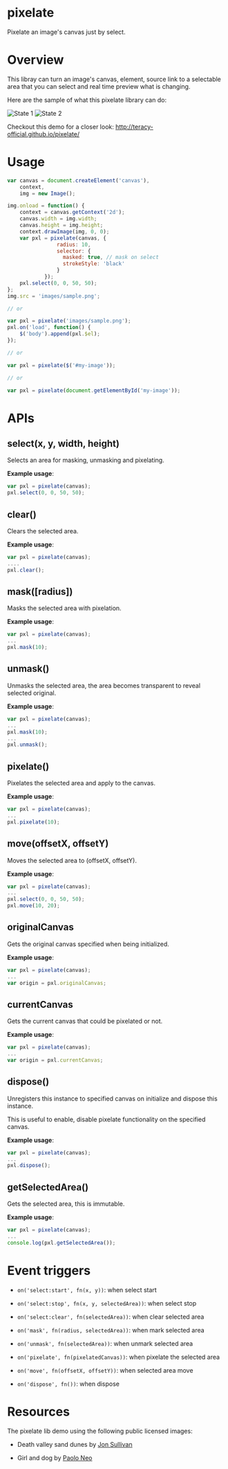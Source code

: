 pixelate
========

Pixelate an image's canvas just by select.

Overview
========

This libray can turn an image's canvas, element, source link to a selectable area that you can select and real time
preview what is changing.

Here are the sample of what this pixelate library can do:

![State 1](https://raw.githubusercontent.com/teracy-official/pixelate/develop/app/assets/state-1.png)
![State 2](https://raw.githubusercontent.com/teracy-official/pixelate/develop/app/assets/state-2.png)


Checkout this demo for a closer look: http://teracy-official.github.io/pixelate/

Usage
=====

```js
var canvas = document.createElement('canvas'),
    context,
    img = new Image();

img.onload = function() {
    context = canvas.getContext('2d');
    canvas.width = img.width;
    canvas.height = img.height;
    context.drawImage(img, 0, 0);
    var pxl = pixelate(canvas, {
                radius: 10,
                selector: {
                  masked: true, // mask on select
                  strokeStyle: 'black'
                }
            });
    pxl.select(0, 0, 50, 50);
};
img.src = 'images/sample.png';

// or

var pxl = pixelate('images/sample.png');
pxl.on('load', function() {
    $('body').append(pxl.$el);
});

// or

var pxl = pixelate($('#my-image'));

// or

var pxl = pixelate(document.getElementById('my-image'));

```

APIs
=====

select(x, y, width, height)
---------------------------

Selects an area for masking, unmasking and pixelating.

**Example usage**:

```js
var pxl = pixelate(canvas);
pxl.select(0, 0, 50, 50);
```

clear()
-------

Clears the selected area.

**Example usage**:

```js
var pxl = pixelate(canvas);
....
pxl.clear();
```

mask([radius])
--------------

Masks the selected area with pixelation.

**Example usage**:

```js
var pxl = pixelate(canvas);
...
pxl.mask(10);
```

unmask()
--------

Unmasks the selected area, the area becomes transparent to reveal selected original.

**Example usage**:

```js
var pxl = pixelate(canvas);
...
pxl.mask(10);
...
pxl.unmask();
```

pixelate()
----------

Pixelates the selected area and apply to the canvas.

**Example usage**:

```js
var pxl = pixelate(canvas);
...
pxl.pixelate(10);
```

move(offsetX, offsetY)
----------------------

Moves the selected area to (offsetX, offsetY).

**Example usage**:

```js
var pxl = pixelate(canvas);
...
pxl.select(0, 0, 50, 50);
pxl.move(10, 20);
```

originalCanvas
--------------

Gets the original canvas specified when being initialized.

**Example usage**:

```js
var pxl = pixelate(canvas);
...
var origin = pxl.originalCanvas;
```

currentCanvas
-------------

Gets the current canvas that could be pixelated or not.

**Example usage**:

```js
var pxl = pixelate(canvas);
...
var origin = pxl.currentCanvas;
```

dispose()
---------

Unregisters this instance to specified canvas on initialize and dispose this instance.

This is useful to enable, disable pixelate functionality on the specified canvas.

**Example usage**:

```js
var pxl = pixelate(canvas);
...
pxl.dispose();
```

getSelectedArea()
-----------------

Gets the selected area, this is immutable.

**Example usage**:

```js
var pxl = pixelate(canvas);
...
console.log(pxl.getSelectedArea());
```

Event triggers
==============

- `on('select:start', fn(x, y))`: when select start

- `on('select:stop', fn(x, y, selectedArea))`: when select stop

- `on('select:clear', fn(selectedArea))`: when clear selected area

- `on('mask', fn(radius, selectedArea))`: when mark selected area

- `on('unmask', fn(selectedArea))`: when unmark selected area

- `on('pixelate', fn(pixelatedCanvas))`: when pixelate the selected area

- `on('move', fn(offsetX, offsetY))`: when selected area move

- `on('dispose', fn())`: when dispose

Resources
=========

The pixelate lib demo using the following public licensed images:

- Death valley sand dunes by [Jon Sullivan](http://www.public-domain-photos.com/authors/Jon-Sullivan)

- Girl and dog by [Paolo Neo](http://www.public-domain-photos.com/authors/Paolo-Neo)